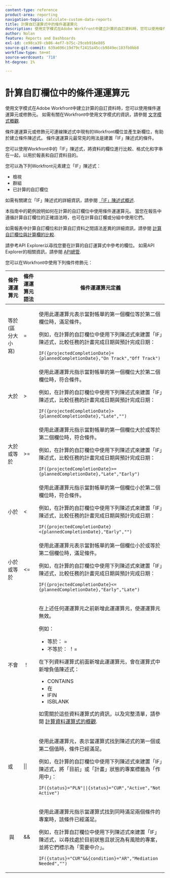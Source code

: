 ```yaml
---
content-type: reference
product-area: reporting
navigation-topic: calculate-custom-data-reports
title: 計算自訂運算式中的條件運運算元
description: 使用文字模式在Adobe Workfront中建立計算的自訂資料時，您可以使用條件運運算元或修飾元。
author: Nolan
feature: Reports and Dashboards
exl-id: ce98ca39-cb86-4ef7-b75c-29ceb916e885
source-git-commit: 639a696c19d79cf2415a45ccb9849ec183fb0bb8
workflow-type: tm+mt
source-wordcount: '718'
ht-degree: 1%

---
```


# 計算自訂欄位中的條件運運算元

<!-- Audited: 2/2024 -->

使用文字模式在Adobe Workfront中建立計算的自訂資料時，您可以使用條件運運算元或修飾元。 如需有關在Workfront中使用文字模式的資訊，請參閱 [文字模式概觀](../../../reports-and-dashboards/reports/text-mode/understand-text-mode.md).

條件運運算元或修飾元可連線陳述式中現有的Workfront欄位並產生新欄位，有助於建立條件陳述式。 條件運運算元最常見的用法是建置「IF」陳述式的條件。

您可以使用Workfront中的「IF」陳述式，將資料的欄位進行比較、格式化和字串在一起，以用於報表和自訂資料目的。

您可以為下列Workfront元素建立「IF」陳述式：

* 檢視
* 群組
* 已計算的自訂欄位

如需有關建立「IF」陳述式的詳細資訊，請參閱 [「IF」陳述式概述](../../../reports-and-dashboards/reports/calc-cstm-data-reports/if-statements-overview.md).

本指南中的範例說明如何在計算的自訂欄位中使用條件運運算元。 當您在報告中遵循計算自訂欄位的正確語法時，也可在計算自訂欄或分組中使用它們。

如需報表中計算自訂欄位和計算自訂資料之間語法差異的詳細資訊，請參閱 [計算自訂欄位與計算欄的比較](../../../reports-and-dashboards/reports/calc-cstm-data-reports/calculated-custom-fields-calculated-columns.md).

請參考API Explorer以尋找您要在計算的自訂運算式中參考的欄位。 如需API Explorer的相關資訊，請參閱 [API總管](../../../wf-api/general/api-explorer.md).

您可以在Workfront中使用下列條件修飾元：

<table style="table-layout:auto"> 
 <col> 
 <col> 
 <col> 
 <thead> 
  <tr> 
   <th>條件運運算元</th> 
   <th>條件運運算元語法</th> 
   <th>條件運運算元定義</th> 
  </tr> 
 </thead> 
 <tbody> 
  <tr> 
   <td>等於 (區分大小寫)</td> 
   <td>= </td> 
   <td> <p>使用此運運算元表示當對帳單的第一個欄位等於第二個欄位時，滿足條件。</p> <p>例如，在計算的自訂欄位中使用下列陳述式來建置「IF」陳述式，比較任務的計畫完成日期與預計完成日期： </p><p><code>IF({projectedCompletionDate}={plannedCompletionDate},"On Track","Off Track")</code></p> </td> 
  </tr> 
  <tr> 
   <td>大於 </td> 
   <td>&gt; </td> 
   <td>使用此運運算元指示當對帳單的第一個欄位大於第二個欄位時，符合條件。 <p>例如，在計算的自訂欄位中使用下列陳述式來建置「IF」陳述式，比較任務的計畫完成日期與預計完成日期： </p><p><code>IF({projectedCompletionDate}&gt;{plannedCompletionDate},"Late","")</code></p></td> 
  </tr> 
  <tr> 
   <td>大於或等於 </td> 
   <td>&gt;= </td> 
   <td>使用此運運算元指示當對帳單的第一個欄位大於或等於第二個欄位時，符合條件。 <p>例如，在計算的自訂欄位中使用下列陳述式來建置「IF」陳述式，比較任務的計畫完成日期與預計完成日期： </p><p><code>IF({projectedCompletionDate}&gt;={plannedCompletionDate},"Late","Early")</code></p></td> 
  </tr> 
  <tr> 
   <td>小於 </td> 
   <td>&lt; </td> 
   <td>使用此運運算元指示當對帳單的第一個欄位小於第二個欄位時，符合條件。 <p>例如，在計算的自訂欄位中使用下列陳述式來建置「IF」陳述式，比較任務的計畫完成日期與預計完成日期： </p><p><code>IF({projectedCompletionDate}&lt;{plannedCompletionDate},"Early","")</code></p></td> 
  </tr> 
  <tr> 
   <td>小於或等於 </td> 
   <td>&lt;= </td> 
   <td>使用此運運算元表示當對帳單的第一個欄位小於或等於第二個欄位時，滿足條件。 <p>例如，在計算的自訂欄位中使用下列陳述式來建置「IF」陳述式，比較任務的計畫完成日期與預計完成日期： </p><p><code>IF({projectedCompletionDate}&lt;={plannedCompletionDate},"Early","Late")</code></p></td> 
  </tr> 
  <tr> 
   <td>不會 </td> 
   <td>！ </td> 
   <td> <p>在上述任何運運算元之前新增此運運算元，使運運算元無效。 </p> <p>例如： </p> 
    <ul> 
     <li>等於： = </li> 
     <li>不等於： ！= </li> 
    </ul> <p>在下列資料運算式前面新增此運運算元，會在運算式中新增負值陳述式： </p> 
    <ul> 
     <li>CONTAINS </li> 
     <li>在 </li> 
     <li>IFIN </li> 
     <li>ISBLANK </li> 
    </ul> <p>如需關於這些資料運算式的資訊，以及完整清單，請參閱 <a href="../../../reports-and-dashboards/reports/calc-cstm-data-reports/calculated-data-expressions.md" class="MCXref xref">計算資料運算式的概觀</a>. </p> </td> 
  </tr> 
  <tr> 
   <td>或 </td> 
   <td>|| </td> 
   <td> <p>使用此運運算元，表示當運算式找到陳述式的第一個或第二個值時，條件已經滿足。 </p> <p>例如，在計算的自訂欄位中使用下列陳述式來建置「IF」陳述式，將「目前」或「計畫」狀態的專案標籤為「作用中」： </p><p><code>IF({status}="PLN"||{status}="CUR","Active","Not Active")</code></p> </td> 
  </tr> 
  <tr> 
   <td> 與 </td> 
   <td>&amp;&amp; </td> 
   <td> <p>使用此運運算元指示當運算式找到同時滿足兩個條件的專案時，該條件已經滿足。 </p> <p>例如，在計算自訂欄位中使用下列陳述式來建置「IF」陳述式，以尋找處於目前狀態且狀況為有風險的專案，並將它們標示為「需要中介」。 </p><p><code>IF({status}="CUR"&&{condition}="AR","Mediation Needed","")</code></p> </td> 
  </tr> 
 </tbody> 
</table>